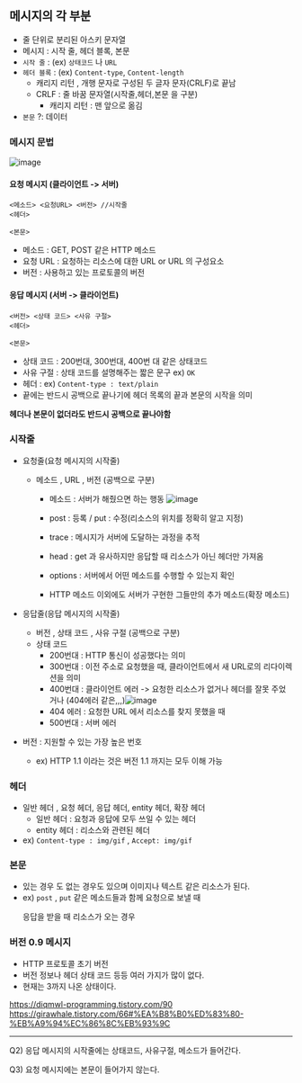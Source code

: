 ## 메시지의 각 부분
- 줄 단위로 분리된 아스키 문자열
- 메시지 : 시작 줄, 헤더 블록, 본문
- `시작 줄` : (ex) `상태코드` 나 `URL`
- `헤더 블록` : (ex) `Content-type`, `Content-length`
   -  캐리지 리턴 , 개행 문자로 구성된 두 글자 문자(CRLF)로 끝남 
   - CRLF : 줄 바꿈 문자열(시작줄,헤더,본문 을 구분)
     - 캐리지 리턴 : 맨 앞으로 옮김
-  `본문` ?: 데이터

### 메시지 문법

![image](https://user-images.githubusercontent.com/101736358/204838825-9f58d85c-1210-4d19-b0fb-6457e3494826.png)

#### 요청 메시지 (클라이언트 -> 서버)

```
<메소드> <요청URL> <버전> //시작줄
<헤더>

<본문>
```
- 메소드 : GET, POST 같은 HTTP 메소드
- 요청 URL : 요청하는 리소스에 대한 URL or URL 의 구성요소 
- 버전 : 사용하고 있는 프로토콜의 버전

#### 응답 메시지 (서버 -> 클라이언트)

```
<버전> <상태 코드> <사유 구절>
<헤더>

<본문>
```
- 상태 코드 : 200번대, 300번대, 400번 대 같은 상태코드
- 사유 구절 : 상태 코드를 설명해주는 짧은 문구 ex) `OK`
- 헤더 : ex) `Content-type : text/plain` 
- 끝에는 반드시 공백으로 끝나기에 헤더 목록의 끝과 본문의 시작을 의미

**헤더나 본문이 없더라도 반드시 공백으로 끝나야함**

### 시작줄
- 요청줄(요청 메시지의 시작줄)
  - 메소드 , URL , 버전 (공백으로 구분)
     - 메소드 : 서버가 해줬으면 하는 행동
     ![image](https://user-images.githubusercontent.com/101736358/204842380-5fc0c6b1-825f-4629-afdc-b16c9e55c581.png)

     - post : 등록 / put : 수정(리소스의 위치를 정확히 알고 지정)
     - trace : 메시지가 서버에 도달하는 과정을 추적
     - head : get 과 유사하지만 응답할 때 리소스가 아닌 헤더만 가져옴
     - options : 서버에서 어떤 메소드를 수행할 수 있는지 확인
     - HTTP 메소드 이외에도 서버가 구현한 그들만의 추가 메소드(확장 메소드)


- 응답줄(응답 메시지의 시작줄)
  - 버전 , 상태 코드 , 사유 구절 (공백으로 구분)
  - 상태 코드 
    - 200번대 : HTTP 통신이 성공했다는 의미
    - 300번대 : 이전 주소로 요청했을 때, 클라이언트에서 새 URL로의 리다이렉션을 의미
    - 400번대 : 클라이언트 에러 -> 요청한 리소스가 없거나 헤더를 잘못 주었거나 (404에러 같은,,,)![image](https://user-images.githubusercontent.com/101736358/203494272-c9a0bfe4-f76c-4439-ad3c-b6b5274a9d84.png)
    - 404 에러 : 요청한 URL 에서 리소스를 찾지 못했을 때
    - 500번대 : 서버 에러
 - 버전 : 지원할 수 있는 가장 높은 번호
   - ex) HTTP 1.1 이라는 것은 버전 1.1 까지는 모두 이해 가능

### 헤더
- 일반 헤더 , 요청 헤더, 응답 헤더, entity 헤더, 확장 헤더
   - 일반 헤더 : 요청과 응답에 모두 쓰일 수 있는 헤더
   - entity 헤더 : 리소스와 관련된 헤더
- ex) `Content-type : img/gif` , `Accept: img/gif`

### 본문
- 있는 경우 도 없는 경우도 있으며 이미지나 텍스트 같은 리소스가 된다.
- ex) `post` , `put` 같은 메소드들과 함께 요청으로 보낼 때<p>
응답을 받을 때 리소스가 오는 경우

### 버전 0.9 메시지
- HTTP 프로토콜 초기 버전
- 버전 정보나 헤더 상태 코드 등등 여러 가지가 많이 없다. 
- 현재는 3까지 나온 상태이다.


https://diqmwl-programming.tistory.com/90
https://girawhale.tistory.com/66#%EA%B8%B0%ED%83%80-%EB%A9%94%EC%86%8C%EB%93%9C

---
Q2) 응답 메시지의 시작줄에는 상태코드, 사유구절, 메소드가 들어간다. 

Q3) 요청 메시지에는 본문이 들어가지 않는다.